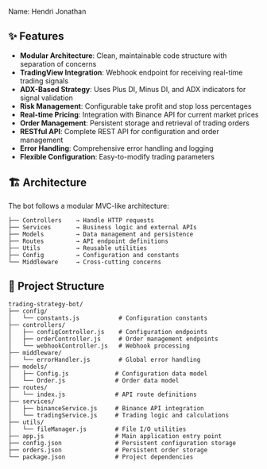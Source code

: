 Name: Hendri Jonathan

## ✨ Features

- **Modular Architecture**: Clean, maintainable code structure with separation of concerns
- **TradingView Integration**: Webhook endpoint for receiving real-time trading signals
- **ADX-Based Strategy**: Uses Plus DI, Minus DI, and ADX indicators for signal validation
- **Risk Management**: Configurable take profit and stop loss percentages
- **Real-time Pricing**: Integration with Binance API for current market prices
- **Order Management**: Persistent storage and retrieval of trading orders
- **RESTful API**: Complete REST API for configuration and order management
- **Error Handling**: Comprehensive error handling and logging
- **Flexible Configuration**: Easy-to-modify trading parameters

## 🏗️ Architecture

The bot follows a modular MVC-like architecture:

```
├── Controllers    → Handle HTTP requests
├── Services       → Business logic and external APIs
├── Models         → Data management and persistence
├── Routes         → API endpoint definitions
├── Utils          → Reusable utilities
├── Config         → Configuration and constants
└── Middleware     → Cross-cutting concerns
```

## 📁 Project Structure

```
trading-strategy-bot/
├── config/
│   └── constants.js           # Configuration constants
├── controllers/
│   ├── configController.js    # Configuration endpoints
│   ├── orderController.js     # Order management endpoints
│   └── webhookController.js   # Webhook processing
├── middleware/
│   └── errorHandler.js        # Global error handling
├── models/
│   ├── Config.js             # Configuration data model
│   └── Order.js              # Order data model
├── routes/
│   └── index.js              # API route definitions
├── services/
│   ├── binanceService.js     # Binance API integration
│   └── tradingService.js     # Trading logic and calculations
├── utils/
│   └── fileManager.js        # File I/O utilities
├── app.js                    # Main application entry point
├── config.json               # Persistent configuration storage
├── orders.json               # Persistent order storage
└── package.json              # Project dependencies
```